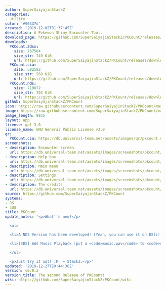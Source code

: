 ```yaml
---
author: SuperSaiyajinStackZ
categories:
- utility
color: '#90337d'
created: '2019-12-02T01:37:45Z'
description: A Pokemon Shiny Encounter Tool.
download_page: https://github.com/SuperSaiyajinStackZ/PKCount/releases/tag/v0.0.2
downloads:
  PKCount.3dsx:
    size: 767504
    size_str: 749 KiB
    url: https://github.com/SuperSaiyajinStackZ/PKCount/releases/download/v0.0.2/PKCount.3dsx
  PKCount.cia:
    size: 582592
    size_str: 568 KiB
    url: https://github.com/SuperSaiyajinStackZ/PKCount/releases/download/v0.0.2/PKCount.cia
  PKCount.nds:
    size: 719872
    size_str: 703 KiB
    url: https://github.com/SuperSaiyajinStackZ/PKCount/releases/download/v0.0.2/PKCount.nds
github: SuperSaiyajinStackZ/PKCount
icon: https://raw.githubusercontent.com/SuperSaiyajinStackZ/PKCount/master/3DS/app/icon.png
image: https://raw.githubusercontent.com/SuperSaiyajinStackZ/PKCount/master/3DS/app/banner.png
image_length: 9935
layout: app
license: gpl-3.0
license_name: GNU General Public License v3.0
qr:
  PKCount.cia: https://db.universal-team.net/assets/images/qr/pkcount.cia.png
screenshots:
- description: Encounter screen
  url: https://db.universal-team.net/assets/images/screenshots/pkcount/encounter-screen.png
- description: Help box
  url: https://db.universal-team.net/assets/images/screenshots/pkcount/help-box.png
- description: Main menu
  url: https://db.universal-team.net/assets/images/screenshots/pkcount/main-menu.png
- description: Settings
  url: https://db.universal-team.net/assets/images/screenshots/pkcount/settings.png
- description: The credits
  url: https://db.universal-team.net/assets/images/screenshots/pkcount/the-credits.png
source: https://github.com/SuperSaiyajinStackZ/PKCount
systems:
- DS
- 3DS
title: PKCount
update_notes: '<p>What''s new?</p>

  <ul>

  <li>A NDS Version has been developed! (Yeah, you can use it on DS(i) now as well!)</li>

  <li>[3DS] Add Music Playback (put a <code>music.wav</code> to <code>sdmc:/3ds/PKCount/</code>)</li>

  </ul>

  <p>Just try it out! :P  ~ StackZ.</p>'
updated: '2019-12-27T20:44:30Z'
version: v0.0.2
version_title: The second Release of PKCount!
wiki: https://github.com/SuperSaiyajinStackZ/PKCount/wiki
---
```

